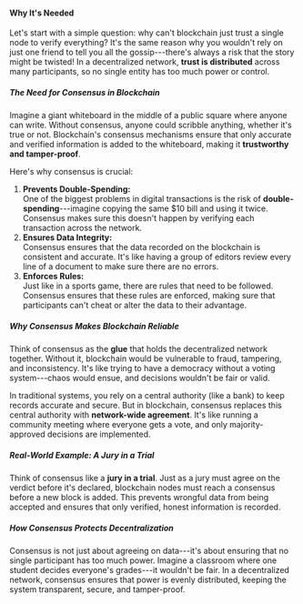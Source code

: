 #### **Why It's Needed**

Let's start with a simple question: why can't blockchain just trust a single node to verify everything? It's the same reason why you wouldn't rely on just one friend to tell you all the gossip---there's always a risk that the story might be twisted! In a decentralized network, **trust is distributed** across many participants, so no single entity has too much power or control.

##### The Need for Consensus in Blockchain

Imagine a giant whiteboard in the middle of a public square where anyone can write. Without consensus, anyone could scribble anything, whether it's true or not. Blockchain's consensus mechanisms ensure that only accurate and verified information is added to the whiteboard, making it **trustworthy and tamper-proof**.

Here's why consensus is crucial:

1.  **Prevents Double-Spending:**\
    One of the biggest problems in digital transactions is the risk of **double-spending**---imagine copying the same $10 bill and using it twice. Consensus makes sure this doesn't happen by verifying each transaction across the network.
2.  **Ensures Data Integrity:**\
    Consensus ensures that the data recorded on the blockchain is consistent and accurate. It's like having a group of editors review every line of a document to make sure there are no errors.
3.  **Enforces Rules:**\
    Just like in a sports game, there are rules that need to be followed. Consensus ensures that these rules are enforced, making sure that participants can't cheat or alter the data to their advantage.

##### Why Consensus Makes Blockchain Reliable

Think of consensus as the **glue** that holds the decentralized network together. Without it, blockchain would be vulnerable to fraud, tampering, and inconsistency. It's like trying to have a democracy without a voting system---chaos would ensue, and decisions wouldn't be fair or valid.

In traditional systems, you rely on a central authority (like a bank) to keep records accurate and secure. But in blockchain, consensus replaces this central authority with **network-wide agreement**. It's like running a community meeting where everyone gets a vote, and only majority-approved decisions are implemented.

##### Real-World Example: A Jury in a Trial

Think of consensus like a **jury in a trial**. Just as a jury must agree on the verdict before it's declared, blockchain nodes must reach a consensus before a new block is added. This prevents wrongful data from being accepted and ensures that only verified, honest information is recorded.

##### How Consensus Protects Decentralization

Consensus is not just about agreeing on data---it's about ensuring that no single participant has too much power. Imagine a classroom where one student decides everyone's grades---it wouldn't be fair. In a decentralized network, consensus ensures that power is evenly distributed, keeping the system transparent, secure, and tamper-proof.
